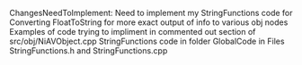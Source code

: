 ChangesNeedToImplement:
Need to implement my StringFunctions code for Converting FloatToString for more exact output of info to various obj nodes 
Examples of code trying to impliment in commented out section of src/obj/NiAVObject.cpp
StringFunctions code in folder GlobalCode in Files StringFunctions.h and StringFunctions.cpp

